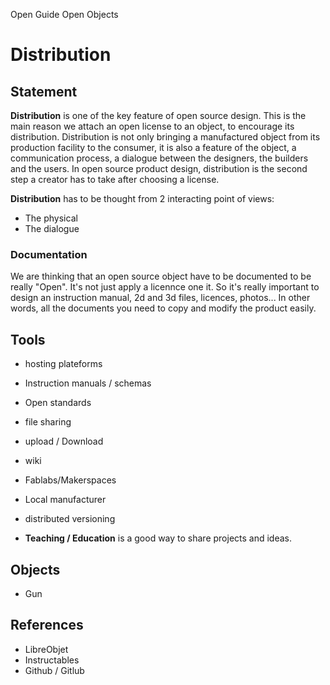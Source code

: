 Open Guide Open Objects

Distribution
========

Statement
---------------

**Distribution** is one of the key feature of open source design. This is the main reason we attach an open license to an object, to encourage its distribution. Distribution is not only bringing a manufactured object from its production facility to the consumer, it is also a feature of the object, a communication process, a dialogue between the designers, the builders and the users. In open source product design, distribution is the second step a creator has to take after choosing a license.

**Distribution** has to be thought from 2 interacting point of views:
 - The physical 
 - The dialogue 
 
 ### Documentation
 We are thinking that an open source object have to be documented to be really "Open".
 It's not just apply a licennce one it.
 So it's really important to design an instruction manual, 2d and 3d files, licences, photos... 
 In other words, all the documents you need to copy and modify the product easily.


Tools
-------
 - hosting plateforms
 
 - Instruction manuals / schemas
 - Open standards
 - file sharing
 - upload / Download
 - wiki
 - Fablabs/Makerspaces
 - Local manufacturer
- distributed versioning
- **Teaching / Education** is a good way to share projects and ideas.

Objects
-----------
 - Gun


References
----------------
- LibreObjet
- Instructables
- Github / Gitlub

